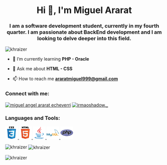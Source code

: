 <h1 align="center">Hi 👋, I'm Miguel Ararat</h1>
<h3 align="center">I am a software development student, currently in my fourth quarter. I am passionate about BackEnd development and I am looking to delve deeper into this field.</h3>

<p align="left"> <img src="https://komarev.com/ghpvc/?username=khraizer&label=Profile%20views&color=0e75b6&style=flat" alt="khraizer" /> </p>


- 🌱 I’m currently learning **PHP - Oracle**

- 💬 Ask me about **HTML - CSS**

- 📫 How to reach me **araratmiguel999@gmail.com**

<h3 align="left">Connect with me:</h3>
<p align="left">
<a href="https://linkedin.com/in/miguel angel ararat echeverri" target="blank"><img align="center" src="https://raw.githubusercontent.com/rahuldkjain/github-profile-readme-generator/master/src/images/icons/Social/linked-in-alt.svg" alt="miguel angel ararat echeverri" height="30" width="40" /></a>
<a href="https://discord.gg/irmaoshadow._" target="blank"><img align="center" src="https://raw.githubusercontent.com/rahuldkjain/github-profile-readme-generator/master/src/images/icons/Social/discord.svg" alt="irmaoshadow._" height="30" width="40" /></a>
</p>

<h3 align="left">Languages and Tools:</h3>
<p align="left"> <a href="https://www.w3schools.com/css/" target="_blank" rel="noreferrer"> <img src="https://raw.githubusercontent.com/devicons/devicon/master/icons/css3/css3-original-wordmark.svg" alt="css3" width="40" height="40"/> </a> <a href="https://www.w3.org/html/" target="_blank" rel="noreferrer"> <img src="https://raw.githubusercontent.com/devicons/devicon/master/icons/html5/html5-original-wordmark.svg" alt="html5" width="40" height="40"/> </a> <a href="https://www.java.com" target="_blank" rel="noreferrer"> <img src="https://raw.githubusercontent.com/devicons/devicon/master/icons/java/java-original.svg" alt="java" width="40" height="40"/> </a> <a href="https://www.mysql.com/" target="_blank" rel="noreferrer"> <img src="https://raw.githubusercontent.com/devicons/devicon/master/icons/mysql/mysql-original-wordmark.svg" alt="mysql" width="40" height="40"/> </a> <a href="https://www.php.net" target="_blank" rel="noreferrer"> <img src="https://raw.githubusercontent.com/devicons/devicon/master/icons/php/php-original.svg" alt="php" width="40" height="40"/> </a> </p>

<p><img align="left" src="https://github-readme-stats.vercel.app/api/top-langs?username=khraizer&show_icons=true&locale=en&layout=compact" alt="khraizer" /></p>

<p>&nbsp;<img align="center" src="https://github-readme-stats.vercel.app/api?username=khraizer&show_icons=true&locale=en" alt="khraizer" /></p>

<p><img align="center" src="https://github-readme-streak-stats.herokuapp.com/?user=khraizer&" alt="khraizer" /></p>


